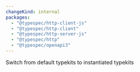 ```yaml
---
changeKind: internal
packages:
  - "@typespec/http-client-js"
  - "@typespec/http-client"
  - "@typespec/http-server-js"
  - "@typespec/http"
  - "@typespec/openapi3"
---
```


Switch from default typekits to instantiated typekits